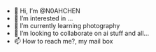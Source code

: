 - 👋 Hi, I’m @N0AHCHEN
- 👀 I’m interested in ...
- 🌱 I’m currently learning photography
- 💞️ I’m looking to collaborate on ai stuff and all...
- 📫 How to reach me?, my mail box

<!---
N0AHCHEN/N0AHCHEN is a ✨ special ✨ repository because its `README.md` (this file) appears on your GitHub profile.
You can click the Preview link to take a look at your changes.
--->
